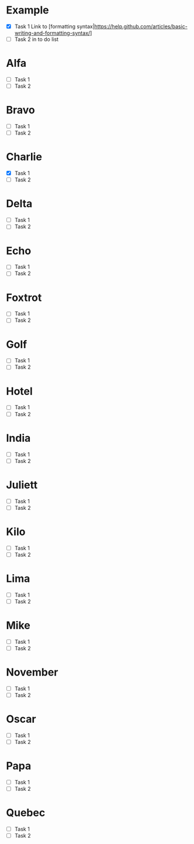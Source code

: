 # Example 
- [x] Task 1
Link to [formatting syntax|https://help.github.com/articles/basic-writing-and-formatting-syntax/]
- [ ] Task 2
in to do list
# Alfa 
- [ ] Task 1
- [ ] Task 2
# Bravo
- [ ] Task 1
- [ ] Task 2
# Charlie
- [x] Task 1
- [ ] Task 2
# Delta
- [ ] Task 1
- [ ] Task 2
# Echo
- [ ] Task 1
- [ ] Task 2
# Foxtrot
- [ ] Task 1
- [ ] Task 2
# Golf
- [ ] Task 1
- [ ] Task 2
# Hotel
- [ ] Task 1
- [ ] Task 2
# India
- [ ] Task 1
- [ ] Task 2
# Juliett 
- [ ] Task 1
- [ ] Task 2
# Kilo
- [ ] Task 1
- [ ] Task 2
# Lima
- [ ] Task 1
- [ ] Task 2
# Mike
- [ ] Task 1
- [ ] Task 2
# November
- [ ] Task 1
- [ ] Task 2
# Oscar
- [ ] Task 1
- [ ] Task 2
# Papa
- [ ] Task 1
- [ ] Task 2
# Quebec
- [ ] Task 1
- [ ] Task 2

